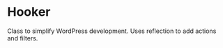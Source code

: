 Hooker
======

Class to simplify WordPress development. Uses reflection to add actions and filters.
